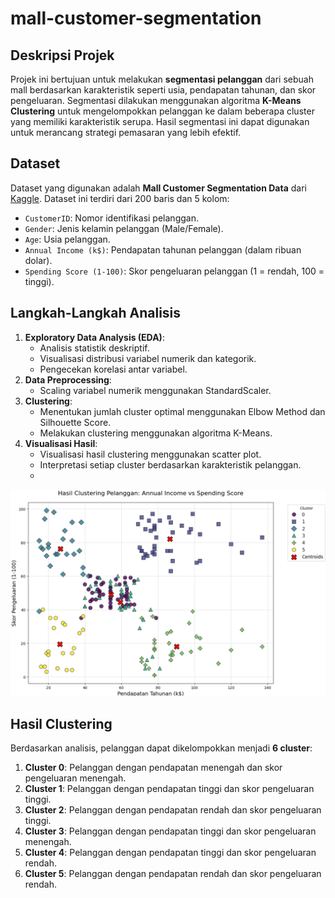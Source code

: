# mall-customer-segmentation

## Deskripsi Projek
Projek ini bertujuan untuk melakukan **segmentasi pelanggan** dari sebuah mall berdasarkan karakteristik seperti usia, pendapatan tahunan, dan skor pengeluaran. Segmentasi dilakukan menggunakan algoritma **K-Means Clustering** untuk mengelompokkan pelanggan ke dalam beberapa cluster yang memiliki karakteristik serupa. Hasil segmentasi ini dapat digunakan untuk merancang strategi pemasaran yang lebih efektif.

## Dataset
Dataset yang digunakan adalah **Mall Customer Segmentation Data** dari [Kaggle](https://www.kaggle.com/vjchoudhary7/customer-segmentation-tutorial-in-python). Dataset ini terdiri dari 200 baris dan 5 kolom:
- `CustomerID`: Nomor identifikasi pelanggan.
- `Gender`: Jenis kelamin pelanggan (Male/Female).
- `Age`: Usia pelanggan.
- `Annual Income (k$)`: Pendapatan tahunan pelanggan (dalam ribuan dolar).
- `Spending Score (1-100)`: Skor pengeluaran pelanggan (1 = rendah, 100 = tinggi).

## Langkah-Langkah Analisis
1. **Exploratory Data Analysis (EDA)**:
   - Analisis statistik deskriptif.
   - Visualisasi distribusi variabel numerik dan kategorik.
   - Pengecekan korelasi antar variabel.
2. **Data Preprocessing**:
   - Scaling variabel numerik menggunakan StandardScaler.
3. **Clustering**:
   - Menentukan jumlah cluster optimal menggunakan Elbow Method dan Silhouette Score.
   - Melakukan clustering menggunakan algoritma K-Means.
4. **Visualisasi Hasil**:
   - Visualisasi hasil clustering menggunakan scatter plot.
   - Interpretasi setiap cluster berdasarkan karakteristik pelanggan.
   - 
![Clustering Result](mall-customer-segmentation/image/result.png)

## Hasil Clustering
Berdasarkan analisis, pelanggan dapat dikelompokkan menjadi **6 cluster**:
1. **Cluster 0**: Pelanggan dengan pendapatan menengah dan skor pengeluaran menengah.
2. **Cluster 1**: Pelanggan dengan pendapatan tinggi dan skor pengeluaran tinggi.
3. **Cluster 2**: Pelanggan dengan pendapatan rendah dan skor pengeluaran tinggi.
4. **Cluster 3**: Pelanggan dengan pendapatan tinggi dan skor pengeluaran menengah.
5. **Cluster 4**: Pelanggan dengan pendapatan tinggi dan skor pengeluaran rendah.
6. **Cluster 5**: Pelanggan dengan pendapatan rendah dan skor pengeluaran rendah.
